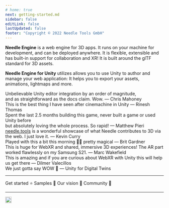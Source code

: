 ```yaml
---
# home: true
next: getting-started.md
sidebar: false
editLink: false
lastUpdated: false
footer: "Copyright © 2022 Needle Tools GmbH"
---
```


**Needle Engine** is a web engine for 3D apps. It runs on your machine for development, and can be deployed anywhere. It is flexible, extensible and has built-in support for collaboration and XR! It is built around the glTF standard for 3D assets.

**Needle Engine for Unity** utilizes allows you to use Unity to author and manage your web application: It helps you to export your assets, animations, lightmaps and more.  

<quoteslides>
<div>Unbelievable Unity editor integration by an order of magnitude,<br/>and as straightforward as the docs claim. Wow. — Chris Mahoney</div>

<div>This is the best thing I have seen after cinemachine in Unity — Rinesh Thomas</div>

<div>Spent the last 2.5 months building this game, never built a game or used Unity before<br/>but absolutely loving the whole process. So rapid! — Matthew Pieri</div>

<div><a href="https://needle.tools">needle.tools</a> is a wonderful showcase of what Needle contributes to 3D via the web. I just love it. — Kevin Curry</div>

<div>Played with this a bit this morning 🤯🤯 pretty magical — Brit Gardner</div>

<div>This is huge for WebXR and shared, immersive 3D experiences! The AR part worked flawlessly on my Samsung S21. — Marc Wakefield</div>

<div>This is amazing and if you are curious about WebXR with Unity this will help us get there — Dilmer Valecillos</div>

<div>We just gotta say WOW 🤩 — Unity for Digital Twins</div>


</quoteslides>

---
<actiongroup>
    <action href="getting-started">
    Get started ⭐
    </action>
    <action href="https://engine.needle.tools/samples">
    Samples 🎨
    </action>
    <action href="vision">
    Our vision 🔮
    </action>
    <action href="https://discord.needle.tools">
    Community 💬
    </action>
</actiongroup>




<video-embed src="https://user-images.githubusercontent.com/5083203/186121100-b02a83ef-a5df-42f9-a694-c445f1d82b81.mp4" />
 

 --- 
<p></p> 
<actiongroup>
<a href="https://discord.needle.tools" target="_blank"><img height=20 src="https://img.shields.io/discord/717429793926283276?color=5562ea&label=Discord" /></a>
</actiongroup>



<p></p> 
<copyright></copyright>
